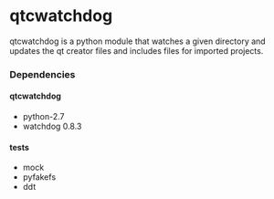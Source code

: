 # qtcwatchdog

qtcwatchdog is a python module that watches a given directory and updates the qt creator files and includes files for
imported projects.

### Dependencies
#### qtcwatchdog
- python-2.7
- watchdog 0.8.3

#### tests
- mock
- pyfakefs
- ddt


